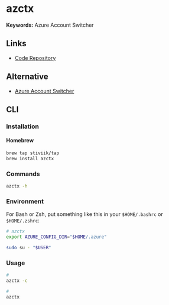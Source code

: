 # azctx

**Keywords:** Azure Account Switcher

## Links

- [Code Repository](https://github.com/StiviiK/azctx)

## Alternative

- [Azure Account Switcher](https://github.com/abij/az-account-switcher)

## CLI

### Installation

#### Homebrew

```sh
brew tap stiviik/tap
brew install azctx
```

<!--
https://github.com/StiviiK/azctx/releases/download/v1.0/azctx_linux_amd64.zip
https://github.com/StiviiK/azctx/releases/download/v1.0/azctx_windows_amd64.zip
-->

### Commands

```sh
azctx -h
```

### Environment

For Bash or Zsh, put something like this in your `$HOME/.bashrc` or `$HOME/.zshrc`:

```sh
# azctx
export AZURE_CONFIG_DIR="$HOME/.azure"
```

```sh
sudo su - "$USER"
```

### Usage

```sh
#
azctx -c

#
azctx
```
